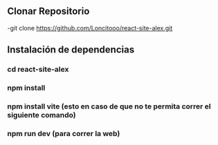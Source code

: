 ## Clonar Repositorio

-git clone https://github.com/Loncitooo/react-site-alex.git

## Instalación de dependencias

### cd react-site-alex
### npm install
### npm install vite (esto en caso de que no te permita correr el siguiente comando)
### npm run dev (para correr la web)
